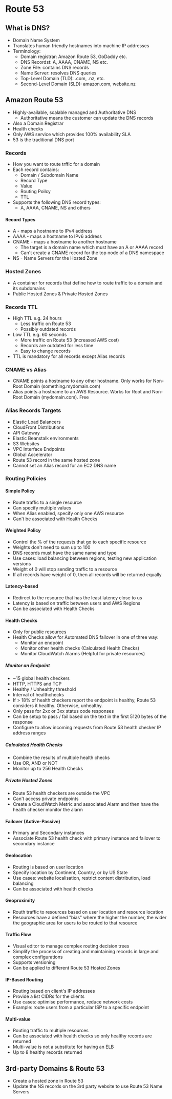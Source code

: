 # Route 53

## What is DNS?

- Domain Name System
- Translates human friendly hostnames into machine IP addresses
- Terminology:
  - Domain registrar: Amazon Route 53, GoDaddy etc.
  - DNS Recordst: A, AAAA, CNAME, NS etc.
  - Zone File: contains DNS records
  - Name Server: resolves DNS queries
  - Top-Level Domain (TLD): .com, .nz, etc.
  - Second-Level Domain (SLD): amazon.com, website.nz

## Amazon Route 53

- Highly-available, scalable managed and Authoritative DNS
  - Authoritative means the customer can update the DNS records
- Also a Domain Registrar
- Health checks
- Only AWS service which provides 100% availability SLA
- 53 is the traditional DNS port

### Records

- How you want to route trffic for a domain
- Each record contains:
  - Domain / Subdomain Name
  - Record Type
  - Value
  - Routing Poilcy
  - TTL
- Supports the following DNS record types:
  - A, AAAA, CNAME, NS and others

#### Record Types

- A - maps a hostname to IPv4 address
- AAAA - maps a hostname to IPv6 address
- CNAME - maps a hostname to another hostname
  - The target is a domain name which must have an A or AAAA record
  - Can't create a CNAME record for the top node of a DNS namespace
- NS - Name Servers for the Hosted Zone

### Hosted Zones

- A container for records that define how to route traffic to a domain and its subdomains
- Public Hosted Zones & Private Hosted Zones

### Records TTL

- High TTL e.g. 24 hours
  - Less traffic on Route 53
  - Possibly outdated records
- Low TTL e.g. 60 seconds
  - More traffic on Route 53 (increased AWS cost)
  - Records are outdated for less time
  - Easy to change records
- TTL is mandatory for all records except Alias records

### CNAME vs Alias

- CNAME points a hostname to any other hostname. Only works for Non-Root Domain (something.mydomain.com)
- Alias points a hostname to an AWS Resource. Works for Root and Non-Root Domain (mydomain.com). Free

### Alias Records Targets

- Elastic Load Balancers
- CloudFront Distributions
- API Gateway
- Elastic Beanstalk environments
- S3 Websites
- VPC Interface Endpoints
- Global Accelerator
- Route 53 record in the same hosted zone
- Cannot set an Alias record for an EC2 DNS name

### Routing Policies

#### Simple Policy

- Route traffic to a single resource
- Can specify multiple values
- When Alias enabled, specify only one AWS resource
- Can't be associated with Health Checks

#### Weighted Policy

- Control the % of the requests that go to each specific resource
- Weights don't need to sum up to 100
- DNS records must have the same name and type
- Use cases: load balancing between regions, testing new application versions
- Weight of 0 will stop sending traffic to a resource
- If all records have weight of 0, then all records will be returned equally

#### Latency-based

- Redirect to the resource that has the least latency close to us
- Latency is based on traffic between users and AWS Regions
- Can be associated with Health Checks

#### Health Checks

- Only for public resources
- Health Checks allow for Automated DNS failover in one of three way:
  - Monitor an endpoint
  - Monitor other health checks (Calculated Health Checks)
  - Monitor CloudWatch Alarms (Helpful for private resources)

##### Monitor an Endpoint

- ~15 global health checkers
- HTTP, HTTPS and TCP
- Healthy / Unhealthy threshold
- Interval of healthchecks
- If > 18% of health checkers report the endpoint is healthy, Route 53 considers it healthy. Otherwise, unhealthy.
- Only pass for 2xx or 3xx status code responses
- Can be setup to pass / fail based on the text in the first 5120 bytes of the response
- Configure to allow incoming requests from Route 53 health checker IP address ranges

##### Calculated Health Checks

- Combine the results of multiple health checks
- Use OR, AND or NOT
- Monitor up to 256 Health Checks

##### Private Hosted Zones

- Route 53 health checkers are outside the VPC
- Can't access private endpoints
- Create a CloudWatch Metric and associated Alarm and then have the health checker monitor the alarm

#### Failover (Active-Passive)

- Primary and Secondary instances
- Associate Route 53 health check with primary instance and failover to secondary instance

#### Geolocation

- Routing is based on user location
- Specify location by Continent, Country, or by US State
- Use cases: website localisation, restrict content distribution, load balancing
- Can be associated with health checks

#### Geoproximity

- Routh traffic to resources based on user location and resource location
- Resources have a defined "bias" where the higher the number, the wider the geographic area for users to be routed to that resource

#### Traffic Flow

- Visual editor to manage complex routing decision trees
- Simplify the process of creating and maintaining records in large and complex configurations
- Supports versioning
- Can be applied to different Route 53 Hosted Zones

#### IP-Based Routing

- Routing based on client's IP addresses
- Provide a list CIDRs for the clients
- Use cases: optimise performance, reduce network costs
- Example: route users from a particular ISP to a specific endpoint

#### Multi-value

- Routing traffic to multiple resources
- Can be associated with health checks so only healthy records are returned
- Multi-value is not a substitute for having an ELB
- Up to 8 healthy records returned

## 3rd-party Domains & Route 53

- Create a hosted zone in Route 53
- Update the NS records on the 3rd party website to use Route 53 Name Servers
